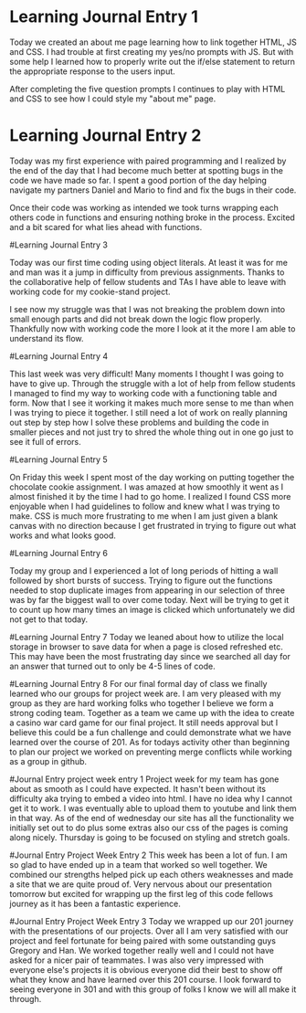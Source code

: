 # Learning Journal Entry 1

Today we created an about me page learning how to link together HTML, JS and CSS. I had trouble at first creating my yes/no prompts with JS. But with some help I learned how to properly write out the if/else statement to return the appropriate response to the users input.

After completing the five question prompts I continues to play with HTML and CSS to see how I could style my "about me" page.

# Learning Journal Entry 2

Today was my first experience with paired programming and I realized by the end of the day that I had become much better at spotting bugs in the code we have made so far. I spent a good portion of the day helping navigate my partners Daniel and Mario to find and fix the bugs in their code.

Once their code was working as intended we took turns wrapping each others code in functions and ensuring nothing broke in the process. Excited and a bit scared for what lies ahead with functions.

#Learning Journal Entry 3

Today was our first time coding using object literals. At least it was for me and man was it a jump in difficulty from previous assignments. Thanks to the collaborative help of fellow students and TAs I have able to leave with working code for my cookie-stand project.

I see now my struggle was that I was not breaking the problem down into small enough parts and did not break down the logic flow properly. Thankfully now with working code the more I look at it the more I am able to understand its flow.

#Learning Journal Entry 4

This last week was very difficult! Many moments I thought I was going to have to give up. Through the struggle with a lot of help from fellow students I managed to find my way to working code with a functioning table and form. Now that I see it working it makes much more sense to me than when I was trying to piece it together. I still need a lot of work on really planning out step by step how I solve these problems and building the code in smaller pieces and not just try to shred the whole thing out in one go just to see it full of errors.

#Learning Journal Entry 5

On Friday this week I spent most of the day working on putting together the chocolate cookie assignment. I was amazed at how smoothly it went as I almost finished it by the time I had to go home. I realized I found CSS more enjoyable when I had guidelines to follow and knew what I was trying to make. CSS is much more frustrating to me when I am just given a blank canvas with no direction because I get frustrated in trying to figure out what works and what looks good.

#Learning Journal Entry 6

Today my group and I experienced a lot of long periods of hitting a wall followed by short bursts of success. Trying to figure out the functions needed to stop duplicate images from appearing in our selection of three was by far the biggest wall to over come today. Next will be trying to get it to count up how many times an image is clicked which unfortunately we did not get to that today.

#Learning Journal Entry 7
Today we leaned about how to utilize the local storage in browser to save data for when a page is closed refreshed etc. This may have been the most frustrating day since we searched all day for an answer that turned out to only be 4-5 lines of code.

#Learning Journal Entry 8
For our final formal day of class we finally learned who our groups for project week are. I am very pleased with my group as they are hard working folks who together I believe we form a strong coding team. Together as a team we came up with the idea to create a casino war card game for our final project. It still needs approval but I believe this could be a fun challenge and could demonstrate what we have learned over the course of 201. As for todays activity other than beginning to plan our project we worked on preventing merge conflicts while working as a group in github.

#Journal Entry project week entry 1
Project week for my team has gone about as smooth as I could have expected. It hasn't been without its difficulty aka trying to embed a video into html. I have no idea why I cannot get it to work. I was eventually able to upload them to youtube and link them in that way. As of the end of wednesday our site has all the functionality we initially set out to do plus some extras also our css of the pages is coming along nicely. Thursday is going to be focused on styling and stretch goals.  

#Journal Entry Project Week Entry 2
This week has been a lot of fun. I am so glad to have ended up in a team that worked so well together. We combined our strengths helped pick up each others weaknesses and made a site that we are quite proud of. Very nervous about our presentation tomorrow but excited for wrapping up the first leg of this code fellows journey as it has been a fantastic experience.

#Journal Entry Project Week Entry 3
Today we wrapped up our 201 journey with the presentations of our projects. Over all I am very satisfied with our project and feel fortunate for being paired with some outstanding guys Gregory and Han. We worked together really well and I could not have asked for a nicer pair of teammates. I was also very impressed with everyone else's projects it is obvious everyone did their best to show off what they know and have learned over this 201 course. I look forward to seeing everyone in 301 and with this group of folks I know we will all make it through. 

